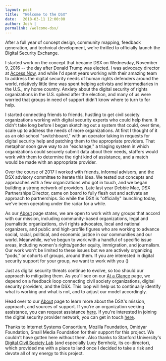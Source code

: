 ```yaml
---
layout: post
title:  "Welcome to the DSX"
date:   2018-03-11 12:00:00
author: Josh | 
permalink: /welcome-dsx/
---
```


After a full year of concept design, community mapping, feedback generation, and technical development, we're thrilled to officially launch the Digital Security Exchange.

I started work on the concept that became DSX on Wednesday, November 9, 2016 -- the day after Donald Trump was elected. I was advocacy director at [Access Now](https://accessnow.org), and while I'd spent years working with their amazing team to address the digital security needs of human rights defenders around the world, relatively little time was spent helping activists and intermediaries in the U.S., my home country. Anxiety about the digital security of rights organizations in the U.S. spiked after the election, and many of us were worried that groups in need of support didn't know where to turn to for help.

I started connecting friends to friends, hustling to get civil society organizations working with digital security experts who could help them. It didn't take long before I began sketching out a system that could, over time, scale up to address the needs of more organizations. At first I thought of it as an old-school "switchboard," with an operator taking in requests for digital security help and patching them to the appropriate providers. That metaphor soon gave way to an "exchange," a triaging system in which organizations could securely submit data about their needs, staffers would work with them to determine the right kind of assistance, and a match would be made with an appropriate provider.

Over the course of 2017 I worked with friends, informal advisors, and the DSX advisory committee to iterate this idea. We tested out concepts and approaches with a few organizations who got in touch, and we began building a strong network of providers. Late last year Debbie Mac, DSX Partnerships Director, came on board to fully flesh out and activate an approach to partnerships. So while the DSX is "officially" launching today, we've been operating under the radar for a while.

As our [About](/about) page states, we are open to work with any groups that accord with our mission, including community-based organizations, legal and journalistic organizations, civil rights advocates, local and national organizers, and public and high-profile figures who are working to advance social, racial, political, and economic justice in our communities and our world. Meanwhile, we've begun to work with a handful of specific issue areas, including women's rights/gender equity, immigration, and journalism. Our work won't be limited to these issues but we are actively organizing "pods," or cohorts of groups, around them. If you are interested in digital security support for your group, we want to work with you ()

Just as digital security threats continue to evolve, so too should our approach to mitigating them. As you'll see on our [At a Glance](/at-a-glance) page, we depend on a feedback loop connecting civil society organizations, digital security providers, and the DSX. This loop will help us to continually identify what is working and what is not, and to adjust our model accordingly.

Head over to our [About](/about) page to learn more about the DSX's mission, approach, and sources of support. If you're an organization seeking assistance, you can request assistance [here](https://digitalsecurityexchange.org/request-assistance/). If you're interested in joining the digital security provider network, you can get in touch [here](https://staging.digitalsecurityexchange.org/become-a-provider/).

Thanks to Internet Systems Consortium, Mozilla Foundation, Omidyar Foundation, Small Media Foundation for their support for this project. We couldn't have gotten here without them. Also thanks to Stanford University's [Digital Civil Society Lab](https://pacscenter.stanford.edu/research/digital-civil-society-lab/) (and especially Lucy Bernholz, its co-director), which provided me with a place to land once I decided to take a risk and devote all of my energy to this project.
